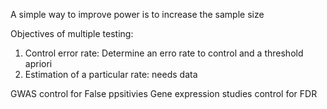 A simple way to improve power is to increase the sample size

Objectives of multiple testing:
1. Control error rate: Determine an erro rate to control and a threshold apriori
2. Estimation of a particular rate: needs data 	

GWAS control for False ppsitivies
Gene expression studies control for FDR 


